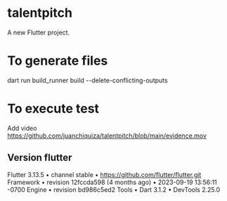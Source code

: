 # talentpitch

A new Flutter project.

# To generate files
dart  run build_runner build --delete-conflicting-outputs

# To execute test
Add video
https://github.com/juanchiquiza/talentpitch/blob/main/evidence.mov

## Version flutter
Flutter 3.13.5 • channel stable • https://github.com/flutter/flutter.git
Framework • revision 12fccda598 (4 months ago) • 2023-09-19 13:56:11 -0700
Engine • revision bd986c5ed2
Tools • Dart 3.1.2 • DevTools 2.25.0
